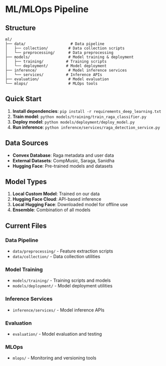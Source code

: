 # ML/MLOps Pipeline

## Structure

```
ml/
├── data/                    # Data pipeline
│   ├── collection/         # Data collection scripts
│   └── preprocessing/      # Data preprocessing
├── models/                 # Model training & deployment
│   ├── training/          # Training scripts
│   └── deployment/        # Model deployment
├── inference/              # Model inference services
│   └── services/          # Inference APIs
├── evaluation/             # Model evaluation
└── mlops/                  # MLOps tools
```

## Quick Start

1. **Install dependencies**: `pip install -r requirements_deep_learning.txt`
2. **Train model**: `python models/training/train_raga_classifier.py`
3. **Deploy model**: `python models/deployment/deploy_model.py`
4. **Run inference**: `python inference/services/raga_detection_service.py`

## Data Sources

- **Convex Database**: Raga metadata and user data
- **External Datasets**: CompMusic, Saraga, Sanidha
- **Hugging Face**: Pre-trained models and datasets

## Model Types

1. **Local Custom Model**: Trained on our data
2. **Hugging Face Cloud**: API-based inference
3. **Local Hugging Face**: Downloaded model for offline use
4. **Ensemble**: Combination of all models

## Current Files

### Data Pipeline
- `data/preprocessing/` - Feature extraction scripts
- `data/collection/` - Data collection utilities

### Model Training
- `models/training/` - Training scripts and models
- `models/deployment/` - Model deployment utilities

### Inference Services
- `inference/services/` - Model inference APIs

### Evaluation
- `evaluation/` - Model evaluation and testing

### MLOps
- `mlops/` - Monitoring and versioning tools
